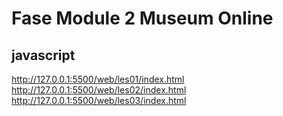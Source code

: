 # Fase Module 2 Museum Online
## javascript

http://127.0.0.1:5500/web/les01/index.html
http://127.0.0.1:5500/web/les02/index.html
http://127.0.0.1:5500/web/les03/index.html
